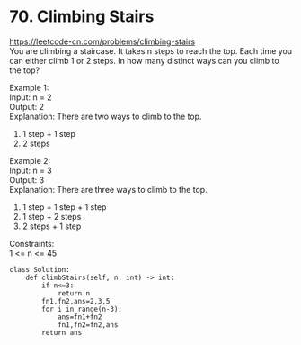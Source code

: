 # 70. Climbing Stairs
https://leetcode-cn.com/problems/climbing-stairs  
You are climbing a staircase. It takes n steps to reach the top.
Each time you can either climb 1 or 2 steps. In how many distinct ways can you climb to the top?

Example 1:   
Input: n = 2  
Output: 2  
Explanation: There are two ways to climb to the top.  
1. 1 step + 1 step  
2. 2 steps  

Example 2:  
Input: n = 3  
Output: 3  
Explanation: There are three ways to climb to the top.  
1. 1 step + 1 step + 1 step  
2. 1 step + 2 steps  
3. 2 steps + 1 step  

Constraints:  
1 <= n <= 45   

``` python3
class Solution:
    def climbStairs(self, n: int) -> int:
        if n<=3:
            return n
        fn1,fn2,ans=2,3,5
        for i in range(n-3):
            ans=fn1+fn2
            fn1,fn2=fn2,ans
        return ans
```

